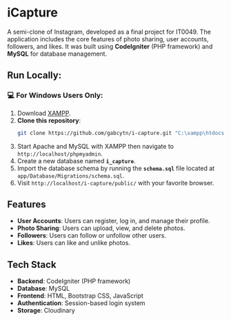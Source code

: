 # iCapture

A semi-clone of Instagram, developed as a final project for IT0049. The application includes the core features of photo sharing, user accounts, followers, and likes. It was built using **CodeIgniter** (PHP framework) and **MySQL** for database management.

## Run Locally:
### :computer: For Windows Users Only:

1. Download [XAMPP](https://www.apachefriends.org/).
2. **Clone this repository**:
    ```bash
   git clone https://github.com/gabcytn/i-capture.git "C:\xampp\htdocs\"
3. Start Apache and MySQL with XAMPP then navigate to `http://localhost/phpmyadmin`.
4. Create a new database named **`i_capture`**.
5. Import the database schema by running the **`schema.sql`** file located at `app/Database/Migrations/schema.sql`.
6. Visit `http://localhost/i-capture/public/` with your favorite browser.

## Features

- **User Accounts**: Users can register, log in, and manage their profile.
- **Photo Sharing**: Users can upload, view, and delete photos.
- **Followers**: Users can follow or unfollow other users.
- **Likes**: Users can like and unlike photos. 

## Tech Stack

- **Backend**: CodeIgniter (PHP framework)
- **Database**: MySQL 
- **Frontend**: HTML, Bootstrap CSS, JavaScript 
- **Authentication**: Session-based login system 
- **Storage**: Cloudinary 
